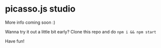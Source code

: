 # picasso.js studio
More info coming soon :)

Wanna try it out a little bit early?
Clone this repo and do `npm i && npm start`

Have fun!

